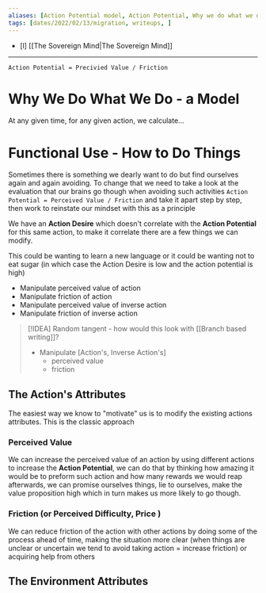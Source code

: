 ```yaml
---
aliases: [Action Potential model, Action Potential, Why we do what we do]
tags: [dates/2022/02/13/migration, writeups, ]
---
```

 - [l] [[The Sovereign Mind|The Sovereign Mind]]
---

`Action Potential = Precivied Value / Friction`

# Why We Do What We Do - a Model
At any given time, for any given action, we calculate...

# Functional Use - How to Do Things
Sometimes there is something we dearly want to do but find ourselves again and again avoiding. To change that we need to take a look at the evaluation that our brains go though when avoiding such activities `Action Potential = Perceived Value / Friction` and take it apart step by step, then work to reinstate our mindset with this as a principle

We have an **Action Desire** which doesn't correlate with the **Action Potential** for this same action, to make it correlate there are a few things we can modify.

This could be wanting to learn a new language or it could be wanting not to eat sugar (in which case the Action Desire is low and the action potential is high)

- Manipulate perceived value of action
- Manipulate friction of action
- Manipulate perceived value of inverse action
- Manipulate friction of inverse action

> [!IDEA] Random tangent - how would this look with [[Branch based writing]]?
> - Manipulate [Action's, Inverse Action's]
> 	- perceived value
> 	- friction

## The Action's Attributes
The easiest way we know to "motivate" us is to modify the existing actions attributes. This is the classic approach

### Perceived Value 
We can increase the perceived value of an action by using different actions to increase the **Action Potential**, we can do that by thinking how amazing it would be to preform such action and how many rewards we would reap afterwards, we can promise ourselves things, lie to ourselves, make the value proposition high which in turn makes us more likely to go though.

### Friction (or Perceived Difficulty, Price )
We can reduce friction of the action with other actions by doing some of the process ahead of time, making the situation more clear (when things are unclear or uncertain we tend to avoid taking action = increase friction) or acquiring help from others

## The Environment Attributes
